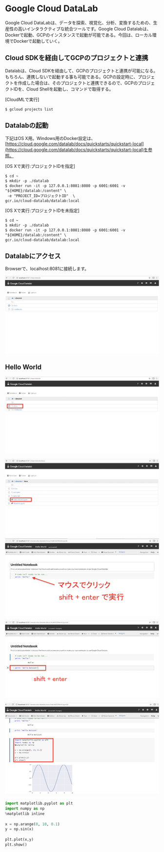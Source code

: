 # Google Cloud DataLab

Google Cloud DataLabは、データを探索、視覚化、分析、変換するための、生産性の高いインタラクティブな統合ツールです。Google Cloud Datalabは、Dockerで起動、GCPのインスタンスで起動が可能である。今回は、ローカル環境でDockerで起動していく。

## Cloud SDKを経由してGCPのプロジェクトと連携

Datalabは、Cloud SDKを経由して、GCPのプロジェクトと連携が可能になる。もちろん、連携しないで起動する事も可能である。GCPの設定時に、プロジェクトを作成した場合は、そのプロジェクトと連携できるので、GCPのプロジェクトIDを、Cloud Shellを起動し、コマンドで取得する。

[CloudMLで実行]
```shell
$ gcloud projects list
```

## Datalabの起動

下記はOS X用。Windows用のDocker設定は、[https://cloud.google.com/datalab/docs/quickstarts/quickstart-local](https://cloud.google.com/datalab/docs/quickstarts/quickstart-local)を参照。

[OS Xで実行:プロジェクトIDを指定]
```shell
$ cd ~
$ mkdir -p ./datalab
$ docker run -it -p 127.0.0.1:8081:8080 -p 6001:6001 -v "${HOME}/datalab:/content" \
 -e "PROJECT_ID=プロジェクトID"  \
gcr.io/cloud-datalab/datalab:local
```

[OS Xで実行:プロジェクトIDを未指定]
```shell
$ cd ~
$ mkdir -p ./datalab
$ docker run -it -p 127.0.0.1:8081:8080 -p 6001:6001 -v "${HOME}/datalab:/content" \
gcr.io/cloud-datalab/datalab:local
```

## Datalabにアクセス

Browserで、localhost:8081に接続します。

![](/img/datalab001.png)

## Hello World

![](/img/datalab002.png)

![](/img/datalab003.png)

![](/img/datalab004.png)

![](/img/datalab005.png)

![](/img/datalab006.png)

```python
import matplotlib.pyplot as plt
import numpy as np
%matplotlib inline

x = np.arange(0, 10, 0.1)
y = np.sin(x)

plt.plot(x,y)
plt.show()
```